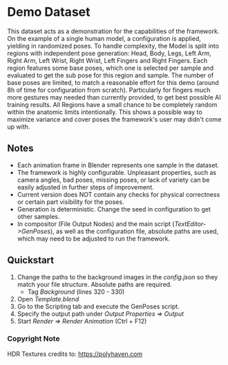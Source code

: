 # Demo Dataset
This dataset acts as a demonstration for the capabilities of the framework. On the example of a single human model, a configuration is applied, yielding in randomized poses.  To handle complexity, the Model is split into regions with independent pose generation: Head, Body, Legs, Left Arm, Right Arm, Left Wrist, Right Wrist, Left Fingers and Right Fingers. Each region features some base poses, which one is selected per sample and evaluated to get the sub pose for this region and sample. The number of base poses are limited, to match a reasonable effort for this demo (around 8h of time for configuration from scratch). Particularly for fingers much more gestures may needed than currently provided, to get best possible AI training results. All Regions have a small chance to be completely random within the anatomic limits intentionally. This shows a possible way to maximize variance and cover poses the framework's user may didn't come up with.

## Notes
* Each animation frame in Blender represents one sample in the dataset.
* The framework is highly configurable. Unpleasant properties, such as camera angles, bad poses, missing poses, or lack of variety can be easily adjusted in further steps of improvement.
* Current version does NOT contain any checks for physical correctness or certain part visibility for the poses.
* Generation is deterministic. Change the seed in configuration to get other samples.
* In compositor (File Output Nodes) and the main script (*TextEditor->GenPoses*), as well as the configuration file, absolute paths are used, which may need to be adjusted to run the framework.

## Quickstart
1. Change the paths to the background images in the *config.json* so they match your file structure. Absolute paths are required.
    * Tag *Background* (lines 320 - 330)
2. Open *Template.blend*
3. Go to the Scripting tab and execute the GenPoses script.
4. Specify the output path under *Output Properties => Output*
5. Start *Render => Render Animation* (Ctrl + F12)

### Copyright Note
HDR Textures credits to: https://polyhaven.com
